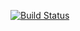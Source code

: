 [![Build Status](https://travis-ci.org/b3ndoi/battle-simulator.svg?branch=master)](https://travis-ci.org/b3ndoi/battle-simulator)

